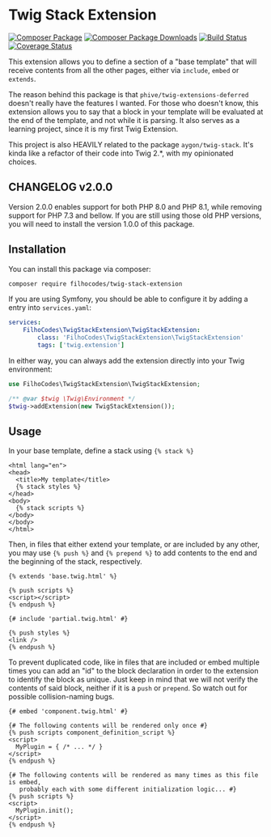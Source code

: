 # Twig Stack Extension

[![Composer Package](https://img.shields.io/packagist/v/filhocodes/twig-stack-extension)](https://packagist.org/packages/filhocodes/twig-stack-extension)
[![Composer Package Downloads](https://img.shields.io/packagist/dt/filhocodes/twig-stack-extension)](https://packagist.org/packages/filhocodes/twig-stack-extension)
[![Build Status](https://github.com/filhocodes/twig-stack-extension/actions/workflows/tests.yml/badge.svg)](https://github.com/filhocodes/twig-stack-extension/actions)
[![Coverage Status](https://coveralls.io/repos/github/filhocodes/twig-stack-extension/badge.svg)](https://coveralls.io/github/filhocodes/twig-stack-extension)

This extension allows you to define a section of a "base template" that will
receive contents from all the other pages, either via `include`, `embed` or
`extends`.

The reason behind this package is that `phive/twig-extensions-deferred` doesn't
really have the features I wanted. For those who doesn't know, this extension
allows you to say that a block in your template will be evaluated at the end of
the template, and not while it is parsing. It also serves as a learning project,
since it is my first Twig Extension.

This project is also HEAVILY related to the package `aygon/twig-stack`. It's
kinda like a refactor of their code into Twig 2.*, with my opinionated choices.

## CHANGELOG v2.0.0

Version 2.0.0 enables support for both PHP 8.0 and PHP 8.1, while removing
support for PHP 7.3 and bellow. If you are still using those old PHP versions,
you will need to install the version 1.0.0 of this package.

## Installation

You can install this package via composer:

```bash
composer require filhocodes/twig-stack-extension
```

If you are using Symfony, you should be able to configure it by adding a entry
into `services.yaml`:

```yaml
services:
    FilhoCodes\TwigStackExtension\TwigStackExtension:
        class: 'FilhoCodes\TwigStackExtension\TwigStackExtension'
        tags: ['twig.extension']
```

In either way, you can always add the extension directly into your Twig
environment:

```php
use FilhoCodes\TwigStackExtension\TwigStackExtension;

/** @var $twig \Twig\Environment */
$twig->addExtension(new TwigStackExtension());
```

## Usage

In your base template, define a stack using `{% stack %}`

```twig
<html lang="en">
<head>
  <title>My template</title>
  {% stack styles %}
</head>
<body>
  {% stack scripts %}
</body>
</body>
</html>
```

Then, in files that either extend your template, or are included by any other,
you may use `{% push %}` and `{% prepend %}` to add contents to the end and the
beginning of the stack, respectively.

```twig
{% extends 'base.twig.html' %}

{% push scripts %}
<script></script>
{% endpush %}
```

```twig
{# include 'partial.twig.html' #}

{% push styles %}
<link />
{% endpush %}
```

To prevent duplicated code, like in files that are included or embed multiple
times you can add an "id" to the block declaration in order to the extension to
identify the block as unique. Just keep in mind that we will not verify the
contents of said block, neither if it is a `push` or `prepend`. So watch out for
possible collision-naming bugs.

```twig
{# embed 'component.twig.html' #}

{# The following contents will be rendered only once #}
{% push scripts component_definition_script %}
<script>
  MyPlugin = { /* ... */ }
</script>
{% endpush %}

{# The following contents will be rendered as many times as this file is embed,
   probably each with some different initialization logic... #}
{% push scripts %}
<script>
  MyPlugin.init();
</script>
{% endpush %}
```
